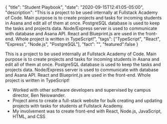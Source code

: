 {
  "title": "Student Playbook",
  "date": "2020-09-15T12:41:05-05:00",
  "description": "This is a project to be used internally at Fullstack Academy of Code. Main purpose is to create projects and tasks for incoming students in Asana and edit all of them at once. PostgreSQL database is used to keep the tasks and projects data. Node/Express server is used to communicate with database and Asana API. React and Blueprint.js are used in the front-end. Whole project is written in TypeScript!",
  "tags": ["TypeScript", "React", "Express", "Node.js", "PostgreSQL"],
  "fact": "",
  "featured":false
}

This is a project to be used internally at Fullstack Academy of Code. Main purpose is to create projects and tasks for incoming students in Asana and edit all of them at once. PostgreSQL database is used to keep the tasks and projects data. Node/Express server is used to communicate with database and Asana API. React and Blueprint.js are used in the front-end. Whole project is written in TypeScript!

* Worked with other software developers and supervised by campus
director, Ben Neiswander.
* Project aims to create a full-stack website for bulk creating and
updating projects with tasks for students at Fullstack Academy.
* My involvement was to create front-end with React, Node.js,
JavaScript, HTML, and CSS

